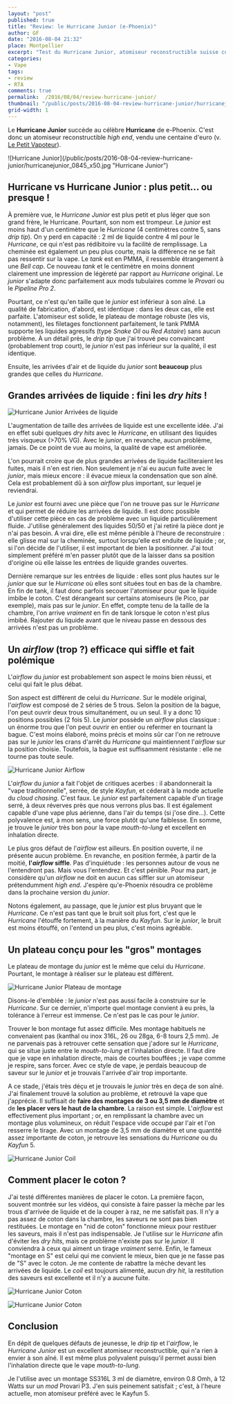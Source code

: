 ```yaml
---
layout: "post"
published: true
title: "Review: le Hurricane Junior (e-Phoenix)"
author: GF
date: "2016-08-04 21:32"
place: Montpellier
excerpt: "Test du Hurricane Junior, atomiseur reconstructible suisse construit par e-Phoenix. Surprenant mélange des genres, cet atomiseur n'est pas facile à dompter. Mais une fois que l'on s'y est habitué, la vape est d'une qualité exceptionnelle."
categories:
- Vape
tags:
- review
- RTA
comments: true
permalink:  /2016/08/04/review-hurricane-junior/
thumbnail: "/public/posts/2016-08-04-review-hurricane-junior/hurricanejunior.jpg"
grid-width: 1
---
```


Le **Hurricane Junior** succède au célèbre **Hurricane** de e-Phoenix. C'est donc un atomiseur reconstructible _high end_, vendu une centaine d'euro (v. [Le Petit Vapoteur](http://www.lepetitvapoteur.com/fr/reparables/2738-hurricane-junior.html)).

<div class='wrap-left' markdown="1">
![Hurricane Junior](/public/posts/2016-08-04-review-hurricane-junior/hurricanejunior_0845_x50.jpg "Hurricane Junior")
</div>

## Hurricane vs Hurricane Junior : plus petit... ou presque !

À première vue, le _Hurricane Junior_ est plus petit et plus léger que son grand frère, le Hurricane. Pourtant, son nom est trompeur. Le _junior_ est moins haut d'un centimètre que le _Hurricane_ (4 centimètres contre 5, sans _drip tip_). On y perd en capacité : 2 ml de liquide contre 4 ml pour le _Hurricane_, ce qui n'est pas rédibitoire vu la facilité de remplissage. La cheminée est également un peu plus courte, mais la différence ne se fait pas ressentir sur la vape. Le _tank_ est en PMMA, il ressemble étrangement à une _Bell cap_. Ce nouveau _tank_ et le centimètre en moins donnent clairement une impression de légèreté par rapport au _Hurricane_ original. Le _junior_ s'adapte donc parfaitement aux mods tubulaires comme le _Provari_ ou le _Pipeline Pro 2_.

Pourtant, ce n'est qu'en taille que le _junior_ est inférieur à son aîné. La qualité de fabrication, d'abord, est identique : dans les deux cas, elle est parfaite. L'atomiseur est solide, le plateau de montage robuste (les vis, notamment), les filetages fonctionnent parfaitement, le tank PMMA supporte les liquides agressifs (type _Snake Oil_ ou _Red Astaire_) sans aucun problème. À un détail près, le _drip tip_ que j'ai trouvé peu convaincant (probablement trop court), le _junior_ n'est pas inférieur sur la qualité, il est identique.

Ensuite, les arrivées d'air et de liquide du _junior_ sont **beaucoup** plus grandes que celles du _Hurricane_.

## Grandes arrivées de liquide : fini les _dry hits_ !

![Hurricane Junior Arrivées de liquide](/public/posts/2016-08-04-review-hurricane-junior/hurricanejunior_0151_x50.jpg "Hurricane Junior Arrivées de liquide")

L'augmentation de taille des arrivées de liquide est une excellente idée. J'ai en effet subi quelques _dry hits_ avec le _Hurricane_, en utilisant des liquides très visqueux (>70% VG). Avec le _junior_, en revanche, aucun problème, jamais. De ce point de vue au moins, la qualité de vape est améliorée. 

L'on pourrait croire que de plus grandes arrivées de liquide faciliteraient les fuites, mais il n'en est rien. Non seulement je n'ai eu aucun fuite avec le _junior_, mais mieux encore : il évacue mieux la condensation que son aîné. Cela est probablement dû à son _airflow_ plus important, sur lequel je reviendrai.

Le _junior_ est fourni avec une pièce que l'on ne trouve pas sur le _Hurricane_ et qui permet de réduire les arrivées de liquide. Il est donc possible d'utiliser cette pièce en cas de problème avec un liquide particulièrement fluide. J'utilise généralement des liquides 50/50 et j'ai retiré la pièce dont je n'ai pas besoin. A vrai dire, elle est même pénible à l'heure de reconstruire : elle glisse mal sur la cheminée, surtout lorsqu'elle est enduite de liquide ; or, si l'on décide de l'utiliser, il est important de bien la positionner. J'ai tout simplement préféré m'en passer plutôt que de la laisser dans sa position d'origine où elle laisse les entrées de liquide grandes ouvertes.

Dernière remarque sur les entrées de liquide : elles sont plus hautes sur le _junior_ que sur le _Hurricane_ où elles sont situées tout en bas de la chambre. En fin de tank, il faut donc parfois secouer l'atomiseur pour que le liquide imbibe le coton. C'est dérangeant sur certains atomiseurs (le Pico, par exemple), mais pas sur le _junior_. En effet, compte tenu de la taille de la chambre, l'on arrive _vraiment_ en fin de tank lorsque le coton n'est plus imbibé. Rajouter du liquide avant que le niveau passe en dessous des arrivées n'est pas un problème.

## Un _airflow_ (trop ?) efficace qui siffle et fait polémique

L'_airflow_ du _junior_ est probablement son aspect le moins bien réussi, et celui qui fait le plus débat.

Son aspect est différent de celui du _Hurricane_. Sur le modèle original, l'_airflow_ est composé de 2 séries de 5 trous. Selon la position de la bague, l'on peut ouvrir deux trous simultanément, ou un seul. Il y a donc 10 positions possibles (2 fois 5). Le _junior_ possède un _airflow_ plus classique : un énorme trou que l'on peut ouvrir en entier ou refermer en tournant la bague. C'est moins élaboré, moins précis et moins sûr car l'on ne retrouve pas sur le _junior_ les crans d'arrêt du _Hurricane_ qui maintiennent l'_airflow_ sur la position choisie. Toutefois, la bague est suffisamment résistante : elle ne tourne pas toute seule.

![Hurricane Junior Airflow](/public/posts/2016-08-04-review-hurricane-junior/hurricanejunior_0152_x50.jpg "Hurricane Junior Airflow")

L'_airflow_ du _junior_ a fait l'objet de critiques acerbes : il abandonnerait la "vape traditionnelle", serrée, de style _Kayfun_, et céderait à la mode actuelle du _cloud chasing_. C'est faux. Le _junior_ est parfaitement capable d'un tirage serré, à deux réverves près que nous verrons plus bas. Il est également capable d'une vape plus aérienne, dans l'air du temps (si j'ose dire...). Cette polyvalence est, à mon sens, une force plutôt qu'une faiblesse. En somme, je trouve le _junior_ très bon pour la vape _mouth-to-lung_ et excellent en inhalation directe.

Le plus gros défaut de l'_airflow_ est ailleurs. En position ouverte, il ne présente aucun problème. En revanche, en position fermée, à partir de la moitié, **l'_airflow_ siffle**. Pas d'inquiétude : les personnes autour de vous ne l'entendront pas. Mais vous l'entendrez. Et c'est pénible. Pour ma part, je considère qu'un _airflow_ ne doit en aucun cas siffler sur un atomiseur prétendumment _high end_. J'espère qu'e-Phoenix résoudra ce problème dans la prochaine version du _junior_.

Notons également, au passage, que le _junior_ est plus bruyant que le _Hurricane_. Ce n'est pas tant que le bruit soit plus fort, c'est que le _Hurricane_ l'étouffe fortement, à la manière du _Kayfun_. Sur le _junior_, le bruit est moins étouffé, on l'entend un peu plus, c'est moins agréable.

## Un plateau conçu pour les "gros" montages

Le plateau de montage du _junior_ est le même que celui du _Hurricane_. Pourtant, le montage à réaliser sur le plateau est différent.

![Hurricane Junior Plateau de montage](/public/posts/2016-08-04-review-hurricane-junior/hurricanejunior_0846_x50.jpg "Hurricane Junior Plateau de montage")

Disons-le d'emblée : le _junior_ n'est pas aussi facile à construire sur le _Hurricane_. Sur ce dernier, n'importe quel montage convient à eu près, la tolérance à l'erreur est immense. Ce n'est pas le cas pour le _junior_.

Trouver le bon montage fut assez difficile. Mes montage habituels ne convenaient pas (kanthal ou inox 316L, 26 ou 28ga, 6-8 tours 2,5 mm). Je ne parvenais pas à retrouver cette sensation que j'adore sur le _Hurricane_, qui se situe juste entre le _mouth-to-lung_ et l'inhalation directe. Il faut dire que je vape en inhalation directe, mais de courtes bouffées ; je vape comme je respire, sans forcer. Avec ce style de vape, je perdais beaucoup de saveur sur le _junior_ et je trouvais l'arrivée d'air trop importante.

A ce stade, j'étais très déçu et je trouvais le _junior_ très en deça de son aîné. J'ai finalement trouvé la solution au problème, et retrouvé la vape que j'apprécie. Il suffisait de **faire des montages de 3 ou 3,5 mm de diamètre** et de **les placer vers le haut de la chambre**. La raison est simple. L'_airflow_ est effectivement plus important ; or, en remplissant la chambre avec un montage plus volumineux, on réduit l'espace vide occupé par l'air et l'on resserre le tirage. Avec un montage de 3,5 mm de diamètre et une quantité assez importante de coton, je retrouve les sensations du _Hurricane_ ou du _Kayfun_ 5.

![Hurricane Junior Coil](/public/posts/2016-08-04-review-hurricane-junior/hurricanejunior_0848_x50.jpg "Hurricane Junior Coil")

## Comment placer le coton ?

J'ai testé différentes manières de placer le coton. La première façon, souvent montrée sur les vidéos, qui consiste à faire passer la mèche par les trous d'arrivée de liquide et de la couper à raz, ne me satisfait pas. Il n'y a pas assez de coton dans la chambre, les saveurs ne sont pas bien restituées. Le montage en "nid de coton" fonctionne mieux pour restituer les saveurs, mais il n'est pas indispensable. Je l'utilise sur le _Hurricane_ afin d'éviter les _dry hits_, mais ce problème n'existe pas sur le _junior_. Il conviendra à ceux qui aiment un tirage _vraiment_ serré. Enfin, le fameux "montage en S" est celui qui me convient le mieux, bien que je ne fasse pas de "S" avec le coton. Je me contente de rabattre la mèche devant les arrivées de liquide. Le _coil_ est toujours alimenté, aucun _dry hit_, la restitution des saveurs est excellente et il n'y a aucune fuite.

![Hurricane Junior Coton](/public/posts/2016-08-04-review-hurricane-junior/hurricanejunior_0850_x50.jpg "Hurricane Junior Coton")

![Hurricane Junior Coton](/public/posts/2016-08-04-review-hurricane-junior/hurricanejunior_0852_x50.jpg "Hurricane Junior Coton")

## Conclusion

En dépit de quelques défauts de jeunesse, le _drip tip_ et l'_airflow_, le _Hurricane Junior_ est un excellent atomiseur reconstructible, qui n'a rien à envier à son aîné. Il est même plus polyvalent puisqu'il permet aussi bien l'inhalation directe que le vape _mouth-to-lung_.

Je l'utilise avec un montage SS316L 3 ml de diamètre, environ 0.8 Omh, à 12 Watts sur un _mod_ Provari P3. J'en suis peinement satisfait ; c'est, à l'heure actuelle, mon atomiseur préféré avec le Kayfun 5.



